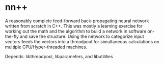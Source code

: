 # nn++

A reasonably complete feed-forward back-propagating neural network written 
from scratch in C++. This was mostly a learning exercise for working out the
math and the algorithm to build a network in software on-the-fly and save 
the structure. Using the network to categorize input vectors feeds the vectors 
into a threadpool for simultaneous calculations on multiple CPU/Hyper-threaded 
machines.

Depends: libthreadpool, libparameters, and libutilities
